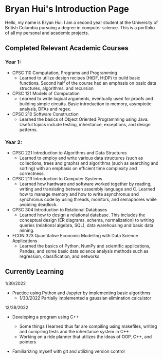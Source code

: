 

<!---
Sudo-BryanH/Sudo-BryanH is a ✨ special ✨ repository because its `README.md` (this file) appears on your GitHub profile.
You can click the Preview link to take a look at your changes.
--->

# Bryan Hui's Introduction Page

Hello, my name is Bryan Hui. I am a second year student at the University of British Columbia pursuing a degree in computer science. This is 
a portfolio of all my personal and academic projects. 

## Completed Relevant Academic Courses

### Year 1: 
- CPSC 110 Computation, Programs and Programming
  - Learned to utilize design recipes (HtDF, HtDP) to build basic functions. Second half of the course had an emphasis on basic data structures, algorithms, and recursion
- CPSC 121 Models of Computation
  - Learned to write logical arguments, eventually used for proofs and building simple circuits. Basic introduction to memory, asymptotic analysis, DFAs and regex.  
- CPSC 210 Software Construction
  - Learned the basics of Object Oriented Programming using Java. Useful topics include testing, inheritance, exceptions, and design patterns. 

### Year 2:
- CPSC 221 Introduction to Algorithms and Data Structures
  - Learned to employ and write various data structures (such as collections, trees and graphs) and algorithms (such as searching and sorting)
     with an emphasis on efficient time complexity and correctness. 
- CPSC 213 Introduction to Computer Systems 
  - Learned how hardware and software worked together by reading, writing and translating between assembly language and C. Learned how to manage memory and how to write asynchronus and synchronus code by using threads, monitors, and semaphores while avoiding deadlock. 
- CPSC 304 Introduction to Relational Databases 
  - Learned how to design a relational database. This includes the conceptual design (ER diagrams, schema, normalization) to writing queries (relational algebra, SQL), data warehousing and basic data mining.
- ECON 323 Quantitative Economic Modelling with Data Science Applications 
  - Learned the basics of Python, NumPy and scientific applications, Pandas, and some basic data science analysis methods such as regression, classification, and networks.



## Currently Learning

1/30/2022 
- Practice using Python and Jupyter by implementing basic algorithms
  - 1/30/2022 Partially implemented a gaussian elimination calculator

12/28/2022
- Developing a program using C++
  - Some things I learned thus far are compiling using makefiles, writing and compiling tests and the inheritance system in C++
  - Working on a ride planner that utilizes the ideas of OOP, C++, and pointers 

- Familiarizing myself with git and utilizing version control
